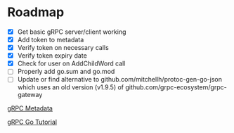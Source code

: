 # Roadmap

- [X] Get basic gRPC server/client working
- [X] Add token to metadata
- [X] Verify token on necessary calls 
- [X] Verify token expiry date
- [X] Check for user on AddChildWord call
- [ ] Properly add go.sum and go.mod
- [ ] Update or find alternative to github.com/mitchellh/protoc-gen-go-json which uses an old version (v1.9.5) of github.com/grpc-ecosystem/grpc-gateway

[gRPC Metadata](https://github.com/grpc/grpc-go/blob/master/Documentation/grpc-metadata.md)

[gRPC Go Tutorial](https://grpc.io/docs/tutorials/basic/go/)
